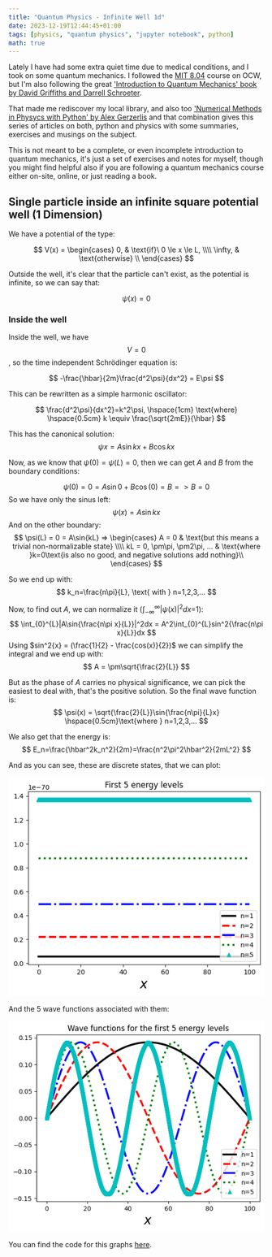 ```yaml
---
title: "Quantum Physics - Infinite Well 1d"
date: 2023-12-19T12:44:45+01:00
tags: [physics, "quantum physics", "jupyter notebook", python]
math: true
---
```


Lately I have had some extra quiet time due to medical conditions, and I took on some quantum mechanics. I followed the [MIT 8.04](https://ocw.mit.edu/courses/8-04-quantum-physics-i-spring-2013) course on OCW, but I'm also following the great ['Introduction to Quantum Mechanics' book by David Griffiths and Darrell Schroeter](https://doi.org/10.1017/9781316995433).

That made me rediscover my local library, and also too ['Numerical Methods in Physycs with Python' by Alex Gerzerlis](https://doi.org/10.1017/9781108772310) and that combination gives this series of articles on both, python and physics with some summaries, exercises and musings on the subject.

This is not meant to be a complete, or even incomplete introduction to quantum mechanics, it's just a set of exercises and notes for myself, though you might find helpful also if you are following a quantum mechanics course either on-site, online, or just reading a book.


## Single particle inside an infinite square potential well (1 Dimension)

We have a potential of the type:

$$
V(x) =
\begin{cases}
    0, & \text{if}\ 0 \le x \le L, \\\\
    \infty, & \text{otherwise} \\
\end{cases}
$$

Outside the well, it's clear that the particle can't exist, as the potential is infinite, so we can say that:

$$\psi(x) = 0$$

### Inside the well

Inside the well, we have $$V=0$$, so the time independent Schrödinger equation is:

$$
-\frac{\hbar}{2m}\frac{d^2\psi}{dx^2} = E\psi
$$

This can be rewritten as a simple harmonic oscillator:

$$
\frac{d^2\psi}{dx^2}=k^2\psi, \hspace{1cm} \text{where} \hspace{0.5cm} k \equiv \frac{\sqrt{2mE}}{\hbar}
$$

This has the canonical solution:
$$
\psi{x} = A\sin{kx} + B\cos{kx}
$$

Now, as we know that $\psi(0) = \psi(L) = 0$, then we can get $A$ and $B$ from the boundary conditions:

$$
\psi(0) = 0 = A\sin{0} + B\cos(0) = B => B = 0
$$
So we have only the sinus left:
$$
\psi(x) = A\sin{kx}
$$
And on the other boundary:
$$
\psi(L) = 0 = A\sin{kL} => \begin{cases}
    A = 0 & \text{but this means a trivial non-normalizable state} \\\\
    kL = 0, \pm\pi, \pm2\pi, ... & \text{where }k=0\text{is also no good, and negative solutions add nothing}\\
\end{cases}
$$

So we end up with:
$$
k_n=\frac{n\pi}{L}, \text{ with } n=1,2,3,...
$$

Now, to find out $A$, we can normalize it ($\int_{-\infty}^{\infty}|\psi(x)|^2dx$=1):
$$
\int_{0}^{L}|A\sin{\frac{n\pi x}{L}}|^2dx = A^2\int_{0}^{L}sin^2{\frac{n\pi x}{L}}dx
$$
Using $sin^2{x} = (\frac{1}{2} - \frac{cos(x)}{2})$ we can simplify the integral and we end up with:
$$
A = \pm\sqrt{\frac{2}{L}}
$$

But as the phase of $A$ carries no physical significance, we can pick the easiest to deal with, that's the positive solution. So the final wave function is:
$$
\psi(x) = \sqrt{\frac{2}{L}}\sin{\frac{n\pi}{L}x} \hspace{0.5cm}\text{where } n=1,2,3,...
$$

We also get that the energy is:
$$
E_n=\frac{\hbar^2k_n^2}{2m}=\frac{n^2\pi^2\hbar^2}{2mL^2}
$$


And as you can see, these are discrete states, that we can plot:

![Energy levels](images/Infinite_well-First_5_energy_levels.png)

And the 5 wave functions associated with them:

![Wave functions](images/Infinite_well-First_5_wave_functions.png)


You can find the code for this graphs [here](https://github.com/david-caro/musings/blob/main/content/posts/2023-12-19-Quantum-physics-infinite-well-1d/code/infinite-well-1d.ipynb).